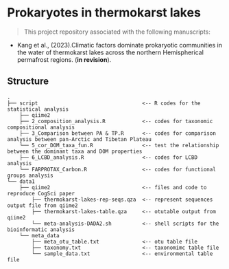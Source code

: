 # Prokaryotes in thermokarst lakes

> This project repository associated with the following manuscripts:

* Kang et al., (2023).Climatic factors dominate prokaryotic communities in the water of thermokarst lakes across the northern Hemispherical permafrost regions. (**in revision**). 

## Structure

```
.
├── script                                  <-- R codes for the statistical analysis
    ├── qiime2
    ├── 2_composition_analysis.R            <-- codes for taxonomic compositional analysis
    ├── 3_Comparison between PA & TP.R      <-- codes for comparison analysis between pan-Arctic and Tibetan Plateau
    └── 5_cor_DOM_taxa_fun.R                <-- test the relationship between the dominant taxa and DOM properties
    ├── 6_LCBD_analysis.R                   <-- codes for LCBD analysis
    └── FARPROTAX_Carbon.R                  <-- codes for functional groups analysis
└── data1                     
    ├── qiime2                              <-- files and code to reproduce CogSci paper
        ├── thermokarst-lakes-rep-seqs.qza  <-- represent sequences output file from qiime2
        ├── thermokarst-lakes-table.qza     <-- otutable output from qiime2
        └── meta-analysis-DADA2.sh          <-- shell scripts for the bioinformatic analysis
    └── meta_data              
        ├── meta_otu_table.txt              <-- otu table file
        ├── taxonomy.txt                    <-- taxonomimc table file
        └── sample_data.txt                 <-- environmental table file

```
